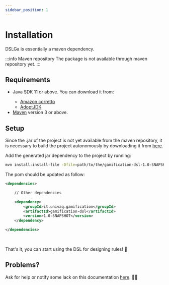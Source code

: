 ```yaml
---
sidebar_position: 1
---
```


# Installation

DSLGa is essentially a maven dependency.

:::info Maven repository
The package is not available through maven repository yet.
:::

## Requirements

<ul>
  <li> Java SDK 11 or above. You can download it from:</li>
  <ul>
    <li><a href="https://docs.aws.amazon.com/corretto/latest/corretto-11-ug/downloads-list.html">Amazon corretto</a></li>
    <li><a href="https://adoptopenjdk.net/">AdoptJDK</a></li>
  </ul>
  <li><a href="https://maven.apache.org/download.cgi">Maven</a> version 3 or above.</li>
</ul>


## Setup

Since the .jar of the project is not yet available from the maven repository, it is necessary to build the project autonomously by downloading it from [here](https://github.com/antbucc/GRL). <br />

Add the generated jar dependency to the project by running:

```bash 
mvn install:install-file -Dfile=path/to/the/gamification-dsl-1.0-SNAPSHOT.jar -DgroupId=it.univaq.gamification -DartifactId=gamification-dsl -Dversion=1.0-SNAPSHOT -Dpackaging=jar -DgeneratePom=true
```

The pom should be updated as follow:

```xml title="pom.xml"
<dependencies>

    // Other dependencies

    <dependency>
        <groupId>it.univaq.gamification</groupId>
        <artifactId>gamification-dsl</artifactId>
        <version>1.0-SNAPSHOT</version>
    </dependency>

</dependencies>
```

<br />

That's it, you can start using the DSL for designing rules! 🥳

## Problems?

Ask for help or notify some lack on this documentation [here](https://github.com/antbucc/GRL/issues). 🙏🏻

